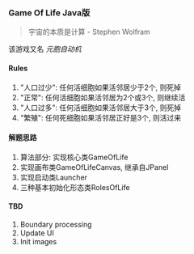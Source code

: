 ### Game Of Life Java版
> 宇宙的本质是计算 - Stephen Wolfram
  
该游戏又名 *元胞自动机*

#### Rules
1. "人口过少": 任何活细胞如果活邻居少于2个, 则死掉  
2. "正常": 任何活细胞如果活邻居为2个或3个, 则继续活    
3. "人口过多": 任何活细胞如果活邻居大于3个, 则死掉   
4. "繁殖": 任何死细胞如果活邻居正好是3个, 则活过来    

#### 解题思路
1. 算法部分: 实现核心类GameOfLife  
2. 实现画布类GameOfLifeCanvas, 继承自JPanel  
3. 实现启动类Launcher   
4. 三种基本初始化形态类RolesOfLife    

#### TBD
1. Boundary processing
2. Update UI
3. Init images

